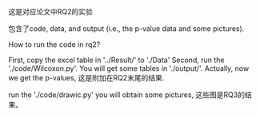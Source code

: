 这是对应论文中RQ2的实验


包含了code, data, and output (i.e., the p-value data and some pictures).


How to run the code in rq2?

First, copy the excel table in '../Result/' to './Data'
Second, run the './code/Wilcoxon.py'. You will get some tables in './output/'.
Actually, now we get the p-values, 这是附加在RQ2末尾的结果.

run the './code/drawic.py' you will obtain some pictures, 这些图是RQ3的结果。
